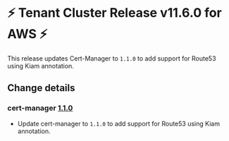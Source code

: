 # :zap: Tenant Cluster Release v11.6.0 for AWS :zap:

This release updates Cert-Manager to `1.1.0` to add support for Route53 using Kiam annotation.

## Change details

### cert-manager [1.1.0](https://github.com/giantswarm/cert-manager-app/releases/tag/v1.1.0)

* Update cert-manager to `1.1.0` to add support for Route53 using Kiam annotation.
